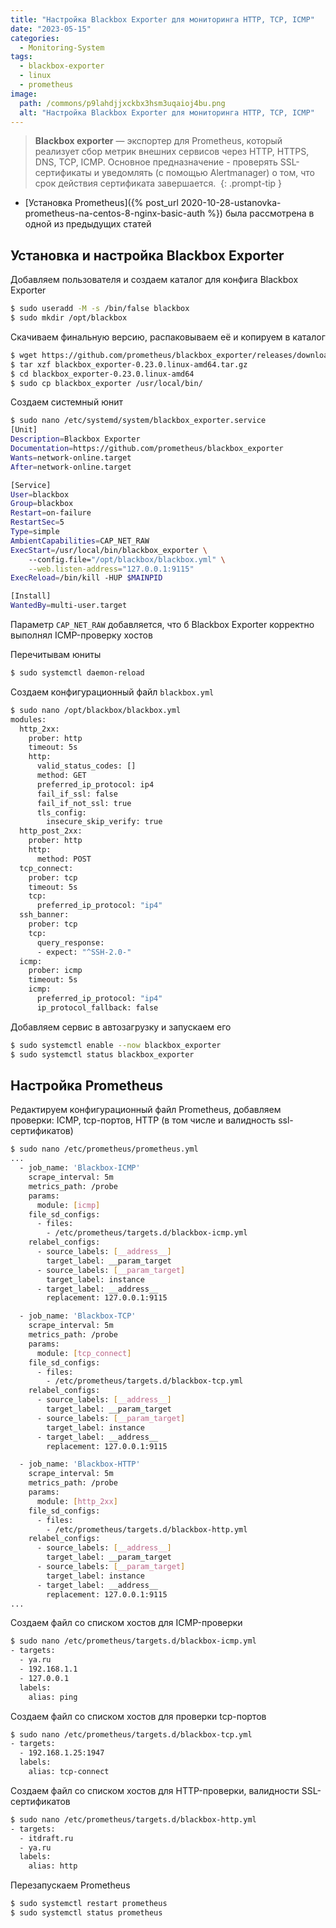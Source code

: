 ```yaml
---
title: "Настройка Blackbox Exporter для мониторинга HTTP, TCP, ICMP"
date: "2023-05-15"
categories:
  - Monitoring-System
tags: 
  - blackbox-exporter
  - linux
  - prometheus
image:
  path: /commons/p9lahdjjxckbx3hsm3uqaioj4bu.png
  alt: "Настройка Blackbox Exporter для мониторинга HTTP, TCP, ICMP"
---
```


> **Blackbox exporter** — экспортер для Prometheus, который реализует сбор метрик внешних сервисов через HTTP, HTTPS, DNS, TCP, ICMP. Основное предназначение - проверять SSL-сертификаты и уведомлять (с помощью Alertmanager) о том, что срок действия сертификата завершается. 
{: .prompt-tip }

- [Установка Prometheus]({% post_url 2020-10-28-ustanovka-prometheus-na-centos-8-nginx-basic-auth %}) была рассмотрена в одной из предыдущих статей

## Установка и настройка Blackbox Exporter

Добавляем пользователя и создаем каталог для конфига Blackbox Exporter
```sh
$ sudo useradd -M -s /bin/false blackbox
$ sudo mkdir /opt/blackbox
```

Скачиваем финальную версию, распаковываем её и копируем в каталог
```sh
$ wget https://github.com/prometheus/blackbox_exporter/releases/download/v0.23.0/blackbox_exporter-0.23.0.linux-amd64.tar.gz
$ tar xzf blackbox_exporter-0.23.0.linux-amd64.tar.gz
$ cd blackbox_exporter-0.23.0.linux-amd64
$ sudo cp blackbox_exporter /usr/local/bin/
```

Создаем системный юнит
```sh
$ sudo nano /etc/systemd/system/blackbox_exporter.service
[Unit]
Description=Blackbox Exporter
Documentation=https://github.com/prometheus/blackbox_exporter
Wants=network-online.target
After=network-online.target

[Service]
User=blackbox
Group=blackbox
Restart=on-failure
RestartSec=5
Type=simple
AmbientCapabilities=CAP_NET_RAW
ExecStart=/usr/local/bin/blackbox_exporter \
    --config.file="/opt/blackbox/blackbox.yml" \
    --web.listen-address="127.0.0.1:9115"
ExecReload=/bin/kill -HUP $MAINPID

[Install]
WantedBy=multi-user.target
```

Параметр `CAP_NET_RAW` добавляется, что б Blackbox Exporter корректно выполнял ICMP-проверку хостов

Перечитывам юниты
```sh
$ sudo systemctl daemon-reload
```

Создаем конфигурационный файл `blackbox.yml`
```sh
$ sudo nano /opt/blackbox/blackbox.yml
modules:
  http_2xx:
    prober: http
    timeout: 5s
    http:
      valid_status_codes: []
      method: GET
      preferred_ip_protocol: ip4
      fail_if_ssl: false
      fail_if_not_ssl: true
      tls_config:
        insecure_skip_verify: true
  http_post_2xx:
    prober: http
    http:
      method: POST
  tcp_connect:
    prober: tcp
    timeout: 5s
    tcp:
      preferred_ip_protocol: "ip4"
  ssh_banner:
    prober: tcp
    tcp:
      query_response:
      - expect: "^SSH-2.0-"
  icmp:
    prober: icmp
    timeout: 5s
    icmp:
      preferred_ip_protocol: "ip4"
      ip_protocol_fallback: false
```

Добавляем сервис в автозагрузку и запускаем его
```sh
$ sudo systemctl enable --now blackbox_exporter
$ sudo systemctl status blackbox_exporter
```

## Настройка Prometheus

Редактируем конфигурационный файл Prometheus, добавляем проверки: ICMP, tcp-портов, HTTP (в том числе и валидность ssl-сертификатов)
```sh
$ sudo nano /etc/prometheus/prometheus.yml 
...
  - job_name: 'Blackbox-ICMP'
    scrape_interval: 5m
    metrics_path: /probe
    params:
      module: [icmp]
    file_sd_configs:
      - files:
        - /etc/prometheus/targets.d/blackbox-icmp.yml
    relabel_configs:
      - source_labels: [__address__]
        target_label: __param_target
      - source_labels: [__param_target]
        target_label: instance
      - target_label: __address__
        replacement: 127.0.0.1:9115

  - job_name: 'Blackbox-TCP'
    scrape_interval: 5m
    metrics_path: /probe
    params:
      module: [tcp_connect]
    file_sd_configs:
      - files:
        - /etc/prometheus/targets.d/blackbox-tcp.yml
    relabel_configs:
      - source_labels: [__address__]
        target_label: __param_target
      - source_labels: [__param_target]
        target_label: instance
      - target_label: __address__
        replacement: 127.0.0.1:9115

  - job_name: 'Blackbox-HTTP'
    scrape_interval: 5m
    metrics_path: /probe
    params:
      module: [http_2xx]
    file_sd_configs:
      - files:
        - /etc/prometheus/targets.d/blackbox-http.yml
    relabel_configs:
      - source_labels: [__address__]
        target_label: __param_target
      - source_labels: [__param_target]
        target_label: instance
      - target_label: __address__
        replacement: 127.0.0.1:9115
...
```

Создаем файл со списком хостов для ICMP-проверки
```sh
$ sudo nano /etc/prometheus/targets.d/blackbox-icmp.yml
- targets:
  - ya.ru
  - 192.168.1.1
  - 127.0.0.1
  labels:
    alias: ping
```

Создаем файл со списком хостов для проверки tcp-портов
```sh
$ sudo nano /etc/prometheus/targets.d/blackbox-tcp.yml
- targets:
  - 192.168.1.25:1947
  labels:
    alias: tcp-connect
```

Создаем файл со списком хостов для HTTP-проверки, валидности SSL-сертификатов
```sh
$ sudo nano /etc/prometheus/targets.d/blackbox-http.yml
- targets:
  - itdraft.ru
  - ya.ru
  labels:
    alias: http
```

Перезапускаем Prometheus
```sh
$ sudo systemctl restart prometheus
$ sudo systemctl status prometheus
```
